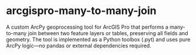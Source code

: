 # arcgispro-many-to-many-join
A custom ArcPy geoprocessing tool for ArcGIS Pro that performs a many-to-many join between two feature layers or tables, preserving all fields and geometry. The tool is implemented as a Python toolbox (.pyt) and uses pure ArcPy logic—no pandas or external dependencies required.
